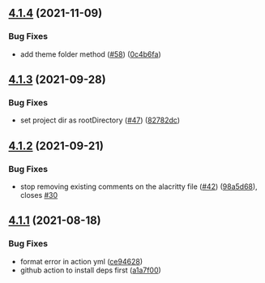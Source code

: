 ## [4.1.4](https://github.com/rajasegar/alacritty-themes/compare/v4.1.3...v4.1.4) (2021-11-09)


### Bug Fixes

* add theme folder method ([#58](https://github.com/rajasegar/alacritty-themes/issues/58)) ([0c4b6fa](https://github.com/rajasegar/alacritty-themes/commit/0c4b6fa5978c12b1c8be6a84db195c70b2d22404))

## [4.1.3](https://github.com/rajasegar/alacritty-themes/compare/v4.1.2...v4.1.3) (2021-09-28)


### Bug Fixes

* set project dir as rootDirectory ([#47](https://github.com/rajasegar/alacritty-themes/issues/47)) ([82782dc](https://github.com/rajasegar/alacritty-themes/commit/82782dcb0bdb3c404881562e6e1e25adc54f4e78))

## [4.1.2](https://github.com/rajasegar/alacritty-themes/compare/v4.1.1...v4.1.2) (2021-09-21)


### Bug Fixes

* stop removing existing comments on the alacritty file ([#42](https://github.com/rajasegar/alacritty-themes/issues/42)) ([98a5d68](https://github.com/rajasegar/alacritty-themes/commit/98a5d68d4be76eb8a7e9ccd9277ada5a44ef71e6)), closes [#30](https://github.com/rajasegar/alacritty-themes/issues/30)

## [4.1.1](https://github.com/rajasegar/alacritty-themes/compare/v4.1.0...v4.1.1) (2021-08-18)


### Bug Fixes

* format error in action yml ([ce94628](https://github.com/rajasegar/alacritty-themes/commit/ce9462883f7f56fd3f49377b6c90a574f560baff))
* github action to install deps first ([a1a7f00](https://github.com/rajasegar/alacritty-themes/commit/a1a7f0053e83827b5de511a5ba17537278970473))
